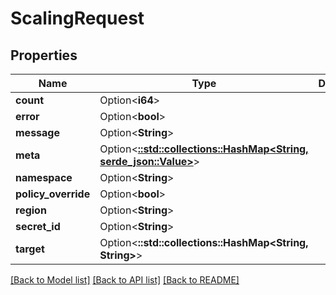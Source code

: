 # ScalingRequest

## Properties

Name | Type | Description | Notes
------------ | ------------- | ------------- | -------------
**count** | Option<**i64**> |  | [optional]
**error** | Option<**bool**> |  | [optional]
**message** | Option<**String**> |  | [optional]
**meta** | Option<[**::std::collections::HashMap<String, serde_json::Value>**](serde_json::Value.md)> |  | [optional]
**namespace** | Option<**String**> |  | [optional]
**policy_override** | Option<**bool**> |  | [optional]
**region** | Option<**String**> |  | [optional]
**secret_id** | Option<**String**> |  | [optional]
**target** | Option<**::std::collections::HashMap<String, String>**> |  | [optional]

[[Back to Model list]](../README.md#documentation-for-models) [[Back to API list]](../README.md#documentation-for-api-endpoints) [[Back to README]](../README.md)


